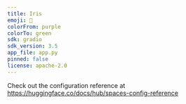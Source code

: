 ```yaml
---
title: Iris
emoji: 🐢
colorFrom: purple
colorTo: green
sdk: gradio
sdk_version: 3.5
app_file: app.py
pinned: false
license: apache-2.0
---
```


Check out the configuration reference at https://huggingface.co/docs/hub/spaces-config-reference
